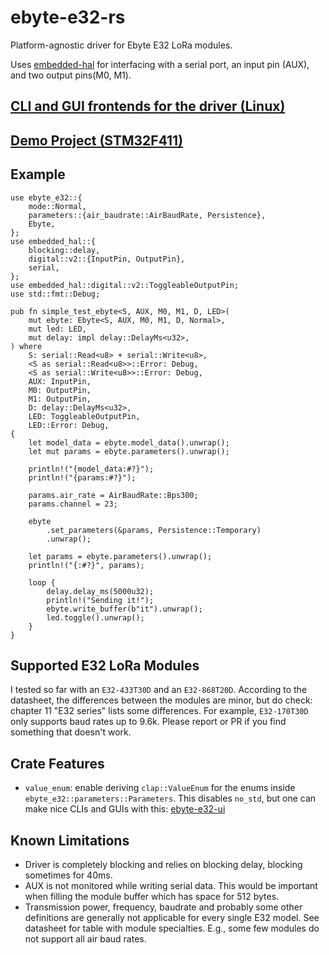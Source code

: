 # ebyte-e32-rs

Platform-agnostic driver for Ebyte E32 LoRa modules.

Uses [embedded-hal](https://github.com/rust-embedded/embedded-hal) for interfacing with a serial port, an input pin (AUX), and two output pins(M0, M1).

## [CLI and GUI frontends for the driver (Linux)](https://github.com/barafael/ebyte-e32-ui)

## [Demo Project (STM32F411)](https://github.com/barafael/ebyte-e32-demo)

## Example

```rust, no_run
use ebyte_e32::{
    mode::Normal,
    parameters::{air_baudrate::AirBaudRate, Persistence},
    Ebyte,
};
use embedded_hal::{
    blocking::delay,
    digital::v2::{InputPin, OutputPin},
    serial,
};
use embedded_hal::digital::v2::ToggleableOutputPin;
use std::fmt::Debug;

pub fn simple_test_ebyte<S, AUX, M0, M1, D, LED>(
    mut ebyte: Ebyte<S, AUX, M0, M1, D, Normal>,
    mut led: LED,
    mut delay: impl delay::DelayMs<u32>,
) where
    S: serial::Read<u8> + serial::Write<u8>,
    <S as serial::Read<u8>>::Error: Debug,
    <S as serial::Write<u8>>::Error: Debug,
    AUX: InputPin,
    M0: OutputPin,
    M1: OutputPin,
    D: delay::DelayMs<u32>,
    LED: ToggleableOutputPin,
    LED::Error: Debug,
{
    let model_data = ebyte.model_data().unwrap();
    let mut params = ebyte.parameters().unwrap();

    println!("{model_data:#?}");
    println!("{params:#?}");

    params.air_rate = AirBaudRate::Bps300;
    params.channel = 23;

    ebyte
        .set_parameters(&params, Persistence::Temporary)
        .unwrap();

    let params = ebyte.parameters().unwrap();
    println!("{:#?}", params);

    loop {
        delay.delay_ms(5000u32);
        println!("Sending it!");
        ebyte.write_buffer(b"it").unwrap();
        led.toggle().unwrap();
    }
}
```

## Supported E32 LoRa Modules

I tested so far with an `E32-433T30D` and an `E32-868T20D`. According to the datasheet, the differences between the modules are minor, but do check: chapter 11 "E32 series" lists some differences. For example, `E32-170T30D` only supports baud rates up to 9.6k. Please report or PR if you find something that doesn't work.

## Crate Features

* `value_enum`: enable deriving `clap::ValueEnum` for the enums inside `ebyte_e32::parameters::Parameters`. This disables `no_std`, but one can make nice CLIs and GUIs with this: [ebyte-e32-ui](https://github.com/barafael/ebyte-e32-ui)

## Known Limitations

* Driver is completely blocking and relies on blocking delay, blocking sometimes for 40ms.
* AUX is not monitored while writing serial data. This would be important when filling the module buffer which has space for 512 bytes.
* Transmission power, frequency, baudrate and probably some other definitions are generally not applicable for every single E32 model. See datasheet for table with module specialties. E.g., some few modules do not support all air baud rates.
